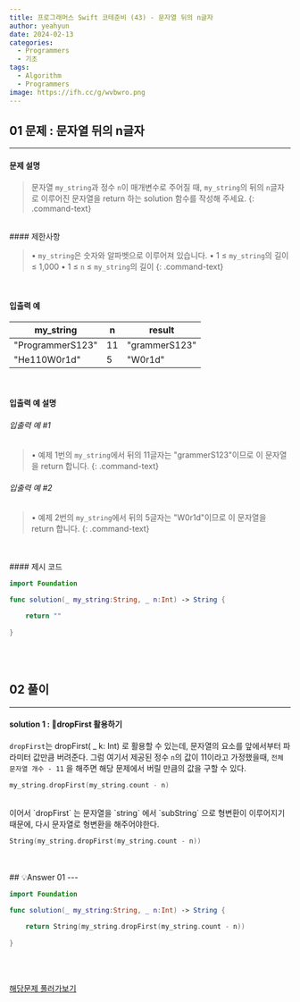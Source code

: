 ```yaml
---
title: 프로그래머스 Swift 코테준비 (43) - 문자열 뒤의 n글자
author: yeahyun
date: 2024-02-13
categories:
  - Programmers
  - 기초
tags:
  - Algorithm
  - Programmers
image: https://ifh.cc/g/wvbwro.png
---
```

## 01 문제 : 문자열 뒤의 n글자

---
#### 문제 설명

>문자열 `my_string`과 정수 `n`이 매개변수로 주어질 때, `my_string`의 뒤의 `n`글자로 이루어진 문자열을 return 하는 solution 함수를 작성해 주세요.
{: .command-text}

<BR>
#### 제한사항

>• `my_string`은 숫자와 알파벳으로 이루어져 있습니다.
>• 1 ≤ `my_string`의 길이 ≤ 1,000
>• 1 ≤ `n` ≤ `my_string`의 길이
{: .command-text}
<BR>

#### 입출력 예

|my_string|n|result|
|---|---|---|
|"ProgrammerS123"|11|"grammerS123"|
|"He110W0r1d"|5|"W0r1d"|

<BR>

#### 입출력 예 설명

###### 입출력 예 #1

>• 예제 1번의 `my_string`에서 뒤의 11글자는 "grammerS123"이므로 이 문자열을 return 합니다.
{: .command-text}

###### 입출력 예 #2

>• 예제 2번의 `my_string`에서 뒤의 5글자는 "W0r1d"이므로 이 문자열을 return 합니다.
{: .command-text}


<br>

<br>
#### 제시 코드

```swift
import Foundation

func solution(_ my_string:String, _ n:Int) -> String {
    
    return ""
    
}
```

<br>
<br>

## 02 풀이 
---

#### solution 1 : dropFirst 활용하기

`dropFirst`는 dropFirst( _ k: Int) 로 활용할 수 있는데, 문자열의 요소를 앞에서부터 파라미터 값만큼 버려준다. 그럼 여기서 제공된 정수 `n`의 값이 11이라고 가정했을때, `전체 문자열 개수 - 11` 을 해주면 해당 문제에서 버릴 만큼의 값을 구할 수 있다.

```swift
my_string.dropFirst(my_string.count - n)
```

<br>
이어서 `dropFirst` 는 문자열을 `string` 에서 `subString` 으로 형변환이 이루어지기 때문에, 다시 문자열로 형변환을 해주어야한다.

```swift
String(my_string.dropFirst(my_string.count - n))
```
<br>
<br>
## 💡Answer 01
---

```swift
import Foundation

func solution(_ my_string:String, _ n:Int) -> String {
    
    return String(my_string.dropFirst(my_string.count - n))
    
}
```

<br>
<br>

[해당문제 풀러가보기](https://school.programmers.co.kr/learn/courses/30/lessons/181910)